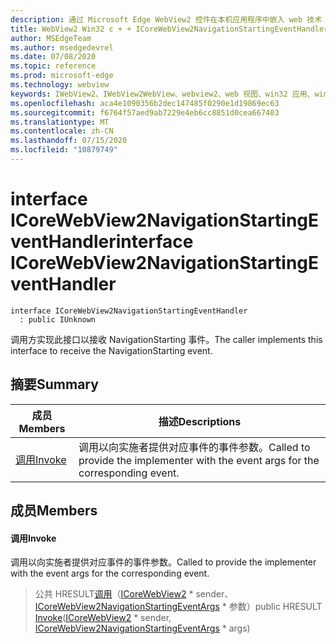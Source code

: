 ```yaml
---
description: 通过 Microsoft Edge WebView2 控件在本机应用程序中嵌入 web 技术（HTML、CSS 和 JavaScript）
title: WebView2 Win32 c + + ICoreWebView2NavigationStartingEventHandler
author: MSEdgeTeam
ms.author: msedgedevrel
ms.date: 07/08/2020
ms.topic: reference
ms.prod: microsoft-edge
ms.technology: webview
keywords: IWebView2、IWebView2WebView、webview2、web 视图、win32 应用、win32、edge、ICoreWebView2、ICoreWebView2Controller、浏览器控件、边缘 html、ICoreWebView2NavigationStartingEventHandler
ms.openlocfilehash: aca4e1090356b2dec147485f0290e1d19869ec63
ms.sourcegitcommit: f6764f57aed9ab7229e4eb6cc8851d0cea667403
ms.translationtype: MT
ms.contentlocale: zh-CN
ms.lasthandoff: 07/15/2020
ms.locfileid: "10879749"
---
```

# <span data-ttu-id="2143c-104">interface ICoreWebView2NavigationStartingEventHandler</span><span class="sxs-lookup"><span data-stu-id="2143c-104">interface ICoreWebView2NavigationStartingEventHandler</span></span> 

```
interface ICoreWebView2NavigationStartingEventHandler
  : public IUnknown
```

<span data-ttu-id="2143c-105">调用方实现此接口以接收 NavigationStarting 事件。</span><span class="sxs-lookup"><span data-stu-id="2143c-105">The caller implements this interface to receive the NavigationStarting event.</span></span>

## <span data-ttu-id="2143c-106">摘要</span><span class="sxs-lookup"><span data-stu-id="2143c-106">Summary</span></span>

 <span data-ttu-id="2143c-107">成员</span><span class="sxs-lookup"><span data-stu-id="2143c-107">Members</span></span>                        | <span data-ttu-id="2143c-108">描述</span><span class="sxs-lookup"><span data-stu-id="2143c-108">Descriptions</span></span>
--------------------------------|---------------------------------------------
[<span data-ttu-id="2143c-109">调用</span><span class="sxs-lookup"><span data-stu-id="2143c-109">Invoke</span></span>](#invoke) | <span data-ttu-id="2143c-110">调用以向实施者提供对应事件的事件参数。</span><span class="sxs-lookup"><span data-stu-id="2143c-110">Called to provide the implementer with the event args for the corresponding event.</span></span>

## <span data-ttu-id="2143c-111">成员</span><span class="sxs-lookup"><span data-stu-id="2143c-111">Members</span></span>

#### <span data-ttu-id="2143c-112">调用</span><span class="sxs-lookup"><span data-stu-id="2143c-112">Invoke</span></span> 

<span data-ttu-id="2143c-113">调用以向实施者提供对应事件的事件参数。</span><span class="sxs-lookup"><span data-stu-id="2143c-113">Called to provide the implementer with the event args for the corresponding event.</span></span>

> <span data-ttu-id="2143c-114">公共 HRESULT[调用](#invoke)（[ICoreWebView2](icorewebview2.md) \* sender、 [ICoreWebView2NavigationStartingEventArgs](icorewebview2navigationstartingeventargs.md) \* 参数）</span><span class="sxs-lookup"><span data-stu-id="2143c-114">public HRESULT [Invoke](#invoke)([ICoreWebView2](icorewebview2.md) \* sender, [ICoreWebView2NavigationStartingEventArgs](icorewebview2navigationstartingeventargs.md) \* args)</span></span>

